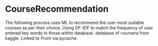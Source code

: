 # CourseRecommendation
The following process uses ML to recommend the user most suitable courses as per their choice.
Using DF-IDF to match the frequency of user entered key words to those within database.
database of coursera from kaggle.
Linked to Front via pycache.
